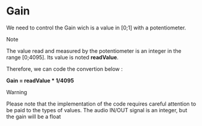 # Gain

We need to control the Gain wich is a value in [0;1] with a potentiometer.

> [!NOTE]  
> The value read and measured by the potentiometer is an integer in the range [0;4095]. 
>Its value is noted **readValue**.

Therefore, we can code the convertion below : 

**Gain = readValue * 1/4095** 



> [!WARNING]  
> Please note that the implementation of the code requires careful attention to be paid to the types of values. The audio IN/OUT signal is an integer, but the gain will be a float 
